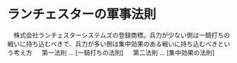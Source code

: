 # ランチェスターの軍事法則
　株式会社ランチェスターシステムズの登録商標。兵力が少ない側は一騎打ちの戦いに持ち込むべきで、兵力が多い側は集中効果のある戦いに持ち込むべきという考え方
　	第一法則 … [一騎打ちの法則]
　	第二法則 … [集中効果の法則]
